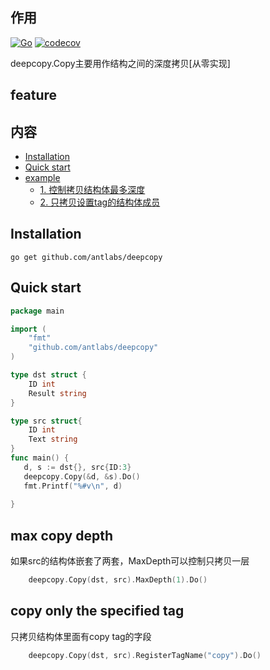 ## 作用
[![Go](https://github.com/antlabs/deepcopy/workflows/Go/badge.svg)](https://github.com/antlabs/deepcopy/actions)
[![codecov](https://codecov.io/gh/antlabs/deepcopy/branch/master/graph/badge.svg)](https://codecov.io/gh/antlabs/deepcopy)

deepcopy.Copy主要用作结构之间的深度拷贝[从零实现]


## feature

## 内容
- [Installation](#Installation)
- [Quick start](#quick-start)
- [example](#example)
    - [1. 控制拷贝结构体最多深度](#max-copy-depth)
    - [2. 只拷贝设置tag的结构体成员](#copy-only-the-specified-tag)

## Installation
```
go get github.com/antlabs/deepcopy
```

## Quick start
```go
package main

import (
    "fmt"
    "github.com/antlabs/deepcopy"
)

type dst struct {
    ID int
    Result string
}

type src struct{
    ID int
    Text string
}
func main() {
   d, s := dst{}, src{ID:3}
   deepcopy.Copy(&d, &s).Do()
   fmt.Printf("%#v\n", d)
   
}

```

## max copy depth
如果src的结构体嵌套了两套，MaxDepth可以控制只拷贝一层
```go
    deepcopy.Copy(dst, src).MaxDepth(1).Do()
```

## copy only the specified   tag
只拷贝结构体里面有copy tag的字段
```go
    deepcopy.Copy(dst, src).RegisterTagName("copy").Do()
```

